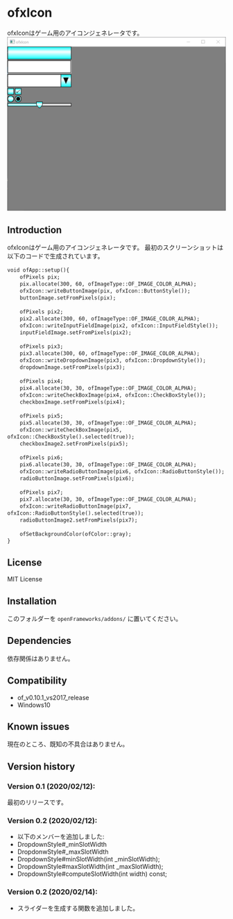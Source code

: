 ofxIcon
=====================================

ofxIconはゲーム用のアイコンジェネレータです。
![screenshot](ss.png)

Introduction
------------
ofxIconはゲーム用のアイコンジェネレータです。
最初のスクリーンショットは以下のコードで生成されています。

````
void ofApp::setup(){
	ofPixels pix;
	pix.allocate(300, 60, ofImageType::OF_IMAGE_COLOR_ALPHA);
	ofxIcon::writeButtonImage(pix, ofxIcon::ButtonStyle());
	buttonImage.setFromPixels(pix);

	ofPixels pix2;
	pix2.allocate(300, 60, ofImageType::OF_IMAGE_COLOR_ALPHA);
	ofxIcon::writeInputFieldImage(pix2, ofxIcon::InputFieldStyle());
	inputFieldImage.setFromPixels(pix2);

	ofPixels pix3;
	pix3.allocate(300, 60, ofImageType::OF_IMAGE_COLOR_ALPHA);
	ofxIcon::writeDropdownImage(pix3, ofxIcon::DropdownStyle());
	dropdownImage.setFromPixels(pix3);

	ofPixels pix4;
	pix4.allocate(30, 30, ofImageType::OF_IMAGE_COLOR_ALPHA);
	ofxIcon::writeCheckBoxImage(pix4, ofxIcon::CheckBoxStyle());
	checkboxImage.setFromPixels(pix4);

	ofPixels pix5;
	pix5.allocate(30, 30, ofImageType::OF_IMAGE_COLOR_ALPHA);
	ofxIcon::writeCheckBoxImage(pix5, ofxIcon::CheckBoxStyle().selected(true));
	checkboxImage2.setFromPixels(pix5);

	ofPixels pix6;
	pix6.allocate(30, 30, ofImageType::OF_IMAGE_COLOR_ALPHA);
	ofxIcon::writeRadioButtonImage(pix6, ofxIcon::RadioButtonStyle());
	radioButtonImage.setFromPixels(pix6);

	ofPixels pix7;
	pix7.allocate(30, 30, ofImageType::OF_IMAGE_COLOR_ALPHA);
	ofxIcon::writeRadioButtonImage(pix7, ofxIcon::RadioButtonStyle().selected(true));
	radioButtonImage2.setFromPixels(pix7);

	ofSetBackgroundColor(ofColor::gray);
}
````

License
-------
MIT License

Installation
------------
このフォルダーを `openFrameworks/addons/` に置いてください。

Dependencies
------------
依存関係はありません。

Compatibility
------------
* of_v0.10.1_vs2017_release
* Windows10

Known issues
------------
現在のところ、既知の不具合はありません。

Version history
------------


### Version 0.1 (2020/02/12):
最初のリリースです。

### Version 0.2 (2020/02/12):
*  以下のメンバーを追加しました:
  * DropdownStyle#_minSlotWidth
  * DropdonwStyle#_maxSlotWidth
  * DropdownStyle#minSlotWidth(int _minSlotWidth);
  * DropdownStyle#maxSlotWidth(int _maxSlotWidth);
  * DropdownStyle#computeSlotWidth(int width) const;

### Version 0.2 (2020/02/14):
* スライダーを生成する関数を追加しました。
